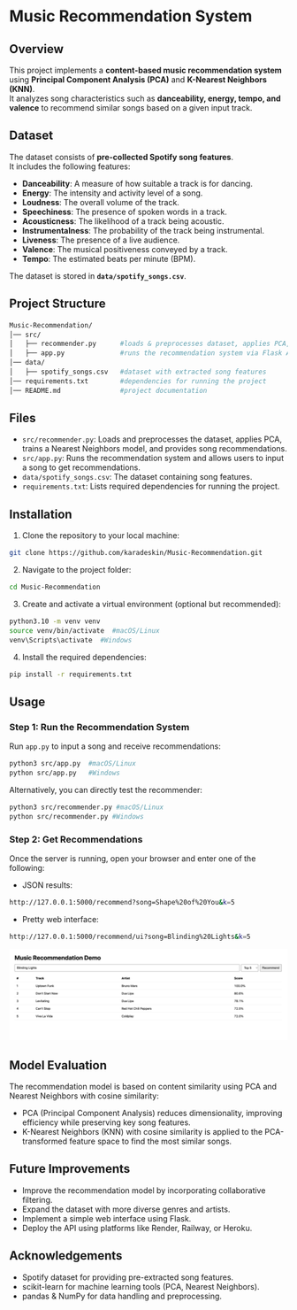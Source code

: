 # Music Recommendation System

## Overview

This project implements a **content-based music recommendation system** using **Principal Component Analysis (PCA)** and **K-Nearest Neighbors (KNN)**.  
It analyzes song characteristics such as **danceability, energy, tempo, and valence** to recommend similar songs based on a given input track.

## **Dataset**
The dataset consists of **pre-collected Spotify song features**.  
It includes the following features:

- **Danceability**: A measure of how suitable a track is for dancing.
- **Energy**: The intensity and activity level of a song.
- **Loudness**: The overall volume of the track.
- **Speechiness**: The presence of spoken words in a track.
- **Acousticness**: The likelihood of a track being acoustic.
- **Instrumentalness**: The probability of the track being instrumental.
- **Liveness**: The presence of a live audience.
- **Valence**: The musical positiveness conveyed by a track.
- **Tempo**: The estimated beats per minute (BPM).

The dataset is stored in **`data/spotify_songs.csv`**.

## Project Structure 
```bash
Music-Recommendation/
│── src/
│   ├── recommender.py      #loads & preprocesses dataset, applies PCA, trains KNN model
│   ├── app.py              #runs the recommendation system via Flask API
│── data/
│   ├── spotify_songs.csv   #dataset with extracted song features
│── requirements.txt        #dependencies for running the project
│── README.md               #project documentation
```

## Files

- `src/recommender.py`: Loads and preprocesses the dataset, applies PCA, trains a Nearest Neighbors model, and provides song recommendations.
- `src/app.py`: Runs the recommendation system and allows users to input a song to get recommendations.
- `data/spotify_songs.csv`: The dataset containing song features.
- `requirements.txt`: Lists required dependencies for running the project.

## Installation

1. Clone the repository to your local machine:
```bash
git clone https://github.com/karadeskin/Music-Recommendation.git
```

2. Navigate to the project folder:
```bash
cd Music-Recommendation
```

3. Create and activate a virtual environment (optional but recommended):
```bash
python3.10 -m venv venv
source venv/bin/activate  #macOS/Linux
venv\Scripts\activate  #Windows
```

4. Install the required dependencies: 
```bash
pip install -r requirements.txt
```

## Usage

### Step 1: Run the Recommendation System 

Run `app.py` to input a song and receive recommendations:
```bash
python3 src/app.py  #macOS/Linux
python src/app.py   #Windows
```
Alternatively, you can directly test the recommender:
```bash
python3 src/recommender.py #macOS/Linux
python src/recommender.py #Windows 
```

### Step 2: Get Recommendations

Once the server is running, open your browser and enter one of the following:

- JSON results:
```bash
http://127.0.0.1:5000/recommend?song=Shape%20of%20You&k=5
```

- Pretty web interface:
```bash
http://127.0.0.1:5000/recommend/ui?song=Blinding%20Lights&k=5
```

![Demo Screenshot](docs/demo.png)

## Model Evaluation

The recommendation model is based on content similarity using PCA and Nearest Neighbors with cosine similarity:
* PCA (Principal Component Analysis) reduces dimensionality, improving efficiency while preserving key song features.
* K-Nearest Neighbors (KNN) with cosine similarity is applied to the PCA-transformed feature space to find the most similar songs.

## Future Improvements 

* Improve the recommendation model by incorporating collaborative filtering.
* Expand the dataset with more diverse genres and artists.
* Implement a simple web interface using Flask.
* Deploy the API using platforms like Render, Railway, or Heroku. 

## Acknowledgements 

* Spotify dataset for providing pre-extracted song features.
* scikit-learn for machine learning tools (PCA, Nearest Neighbors).
* pandas & NumPy for data handling and preprocessing.